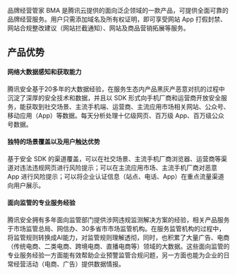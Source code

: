 

品牌经营管家 BMA 是腾讯云提供的面向泛企领域的一款产品，可提供全面可靠的品牌经营服务。用户只需添加域名及所有权证明，即可享受网站 App 打假封禁、网站合规整改建议（网站拦截通知）、网站及商品营销拓展等服务。

## 产品优势

#### 网络大数据感知和获取能力

腾讯安全基于20多年的大数据经验，在服务生态内产品黑灰产恶意对抗的过程中沉淀了深厚的安全技术和数据，并且以 SDK 形式向手机厂商和运营商开放安全服务，能获取到社交场景、主流手机端、运营商、主流应用市场相关网站、公众号、移动应用（App）等数据。每天分析处理十亿级网页、百万级 App、百万级公众号数据。

#### 独特的场景覆盖以及用户触达优势

基于安全 SDK 的渠道覆盖，可以在社交场景、主流手机厂商浏览器、运营商等渠道对违法违规网页进行风险提示；可以在主流应用市场、主流手机厂商对恶意 App 进行风险提示；可以将企业认证信息（站点、电话、App）在重点流量渠道向用户展示。

#### 面向监管的专业服务经验

腾讯安全拥有多年面向监管部门提供涉网违规监测解决方案的经验，相关产品服务于市场监管总局、网信办、30多省市市场监管机构。在服务监管机构的过程中，将监管规则转换成AI能力，对监管规则理解透彻，同时，也积累了大量广告、电商（传统电商、二类电商、跨境电商、直播电商等）领域的大数据。这些面向监管的专业服务经验一方面能有效帮助企业预警监管合规问题，另一方面也能为企业的日常经营活动（电商、广告）提供数据情报。

